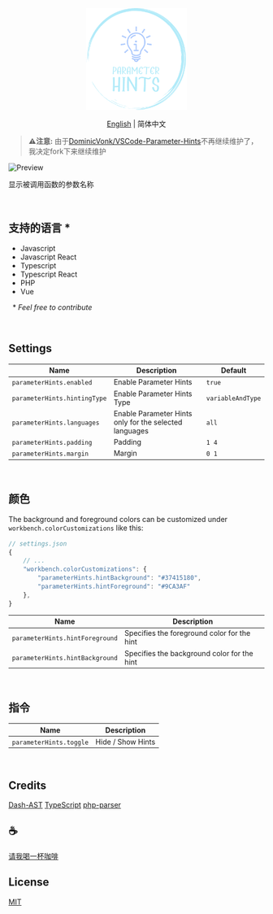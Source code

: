 <p align="center">
<img height="200" src="./assets/kv.png" alt="Parameter-Hints">
</p>
<p align="center"> <a href="./README.md">English</a> | 简体中文</p>

>**⚠️注意:** 由于[DominicVonk/VSCode-Parameter-Hints](https://github.com/DominicVonk/VSCode-Parameter-Hints)不再继续维护了，我决定fork下来继续维护

![Preview](preview.png)

显示被调用函数的参数名称

&nbsp;
&nbsp; 

## 支持的语言 *
- Javascript
- Javascript React
- Typescript
- Typescript React
- PHP
- Vue

&nbsp; 
\* _Feel free to contribute_

&nbsp;
&nbsp; 

## Settings

|Name|Description|Default|
---|---|---
|`parameterHints.enabled`|Enable Parameter Hints|`true`|
|`parameterHints.hintingType`|Enable Parameter Hints Type|`variableAndType`|
|`parameterHints.languages`|Enable Parameter Hints only for the selected languages|`all`|
|`parameterHints.padding`|Padding|`1 4`|
|`parameterHints.margin`|Margin|`0 1`|

&nbsp;
&nbsp;

## 颜色

The background and foreground colors can be customized under 
`workbench.colorCustomizations` like this:

```typescript
// settings.json
{
    // ...
    "workbench.colorCustomizations": {
        "parameterHints.hintBackground": "#37415180",
        "parameterHints.hintForeground": "#9CA3AF"
    },
}
```

| Name | Description |
---|---
|`parameterHints.hintForeground`|Specifies the foreground color for the hint|
|`parameterHints.hintBackground`|Specifies the background color for the hint|

&nbsp;
&nbsp;

## 指令

|Name|Description|
---|---
|`parameterHints.toggle`|Hide / Show Hints|

&nbsp;
&nbsp;

## Credits
[Dash-AST](https://github.com/goto-bus-stop/dash-ast)
[TypeScript](https://github.com/microsoft/typescript/)
[php-parser](https://github.com/glayzzle/php-parser)

## :coffee:

[请我喝一杯咖啡](https://github.com/Simon-He95/sponsor)

## License

[MIT](./license)
